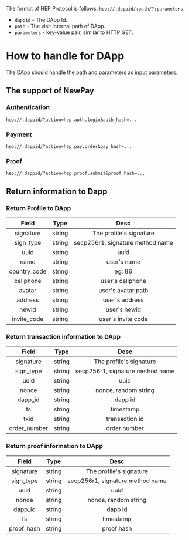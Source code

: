 The format of HEP Protocol is follows:
`
hep://:dappid/:path/?:parameters
`

* `dappid` - The DApp Id.
* `path` - The visit internal path of DApp.
* `parameters` - key-value pair, similar to HTTP GET.

# How to handle for DApp
The DApp should handle the path and parameters as input parameters.
 
## The support of NewPay

### Authentication
`
hep://:dappid/?action=hep.auth.login&auth_hash=...
`

### Payment
`
hep://:dappid/?action=hep.pay.order&pay_hash=...
`

### Proof
`
hep://:dappid/?action=hep.proof.submit&proof_hash=...
`

## Return information to Dapp 

### Return Profile to DApp
| Field | Type | Desc |
|:--:|:--:|:--:|
| signature | string | The profile's signature |
| sign_type | string | secp256r1, signature method name |
| uuid | string | uuid |
| name | string | user's name |
| country_code | string | eg: 86 |
| cellphone | string | user's cellphone |
| avatar | string | user's avatar path |
| address | string | user's address |
| newid | string | user's newid |
| invite_code | string | user's invite code |

### Return transaction information to DApp
| Field | Type | Desc |
|:--:|:--:|:--:|
| signature | string | The profile's signature |
| sign_type | string | secp256r1, signature method name |
| uuid | string | uuid |
| nonce | string | nonce, random string |
| dapp_id | string | dapp id |
| ts | string | timestamp |
| txid | string | transaction id |
| order_number | string | order number |

### Return proof information to DApp
| Field | Type | Desc |
|:--:|:--:|:--:|
| signature | string | The profile's signature |
| sign_type | string | secp256r1, signature method name |
| uuid | string | uuid |
| nonce | string | nonce, random string |
| dapp_id | string | dapp id |
| ts | string | timestamp |
| proof_hash | string | proof hash |



